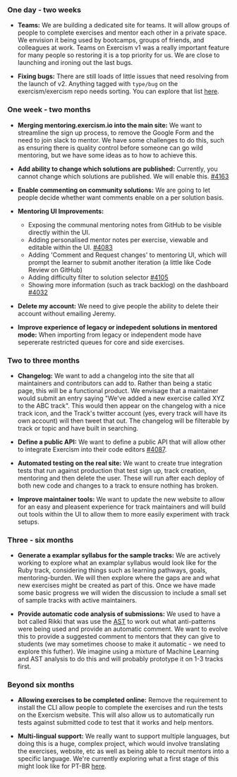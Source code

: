 ### One day - two weeks

- **Teams:** We are building a dedicated site for teams. It will allow groups of people to complete exercises and mentor each other in a private space. We envision it being used by bootcamps, groups of friends, and colleagues at work. Teams on Exercism v1 was a really important feature for many people so restoring it is a top priority for us. We are close to launching and ironing out the last bugs.

- **Fixing bugs:** There are still loads of little issues that need resolving from the launch of v2. Anything tagged with `type/bug` on the exercism/exercism repo needs sorting. You can explore that list [here](https://github.com/exercism/exercism/issues?q=is%3Aissue+is%3Aopen+label%3Atype%2Fbug).

### One week - two months

- **Merging mentoring.exercism.io into the main site:** We want to streamline the sign up process, to remove the Google Form and the need to join slack to mentor. We have some challenges to do this, such as ensuring there is quality control before someone can go wild mentoring, but we have some ideas as to how to achieve this.

- **Add ability to change which solutions are published:** Currently, you cannot change which solutions are published. We will enable this. [#4163](https://github.com/exercism/exercism/issues/4163)

- **Enable commenting on community solutions:** We are going to let people decide whether want comments enable on a per solution basis.

- **Mentoring UI Improvements:**
  - Exposing the communal mentoring notes from GitHub to be visible directly within the UI.
  - Adding personalised mentor notes per exercise, viewable and editable within the UI. [#4083](https://github.com/exercism/exercism/issues/4083)
  - Adding 'Comment and Request changes' to mentoring UI, which will prompt the learner to submit another iteration (a little like Code Review on GitHub)
  - Adding difficulty filter to solution selector [#4105](https://github.com/exercism/exercism/issues/4105)
  - Showing more information (such as track backlog) on the dashboard [#4032](https://github.com/exercism/exercism/issues/4032)

- **Delete my account:** We need to give people the ability to delete their account without emailing Jeremy.

- **Improve experience of legacy or indepedent solutions in mentored mode:** When importing from legacy or independent mode have sepererate restricted queues for core and side exercises.

### Two to three months

- **Changelog:** We want to add a changelog into the site that all maintainers and contributors can add to. Rather than being a static page, this will be a functional product. We envisage that a maintainer would submit an entry saying "We've added a new exercise called XYZ to the ABC track". This would then appear on the changelog with a nice track icon, and the Track's twitter account (yes, every track will have its own account) will then tweet that out. The changelog will be filterable by track or topic and have built in searching.

- **Define a public API:** We want to define a public API that will allow other to integrate Exercism into their code editors [#4087](https://github.com/exercism/exercism/issues/4087).

- **Automated testing on the real site:** We want to create true integration tests that run against production that test sign up, track creation, mentoring and then delete the user. These will run after each deploy of both new code and changes to a track to ensure nothing has broken.

- **Improve maintainer tools:** We want to update the new website to allow for an easy and pleasent experience for track maintainers and will build out tools within the UI to allow them to more easily experiment with track setups.

### Three - six months

- **Generate a examplar syllabus for the sample tracks:** We are actively working to explore what an examplar syllabus would look like for the Ruby track, considering things such as  learning pathways, goals, mentoring-burden. We will then explore where the gaps are and what new exercises might be created as part of this. Once we have made some basic progress we will widen the discussion to include a small set of sample tracks with active maintainers.

- **Provide automatic code analysis of submissions:** We used to have a bot called Rikki that was use the [AST](https://en.wikipedia.org/wiki/Abstract_syntax_tree) to work out what anti-patterns were being used and provide an automatic comment. We want to evolve this to provide a suggested comment to mentors that they can give to students (we may sometimes choose to make it automatic - we need to explore this futher). We imagine using a mixture of Machine Learning and AST analysis to do this and will probably prototype it on 1-3 tracks first.

### Beyond six months

- **Allowing exercises to be completed online:** Remove the requirement to install the CLI allow people to complete the exercises and run the tests on the Exercism website. This will also allow us to automatically run tests against submitted code to test that it works and help mentors.

- **Multi-lingual support:** We really want to support multiple languages, but doing this is a huge, complex project, which would involve translating the exercises, website, etc as well as being able to recruit mentors into a specific language. We're currently exploring what a first stage of this might look like for PT-BR [here](https://github.com/exercism/exercism/issues/4207).
